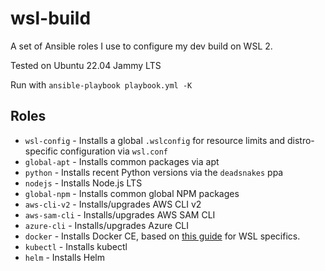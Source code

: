 # wsl-build

A set of Ansible roles I use to configure my dev build on WSL 2.

Tested on Ubuntu 22.04 Jammy LTS

Run with `ansible-playbook playbook.yml -K`

## Roles

* `wsl-config` - Installs a global `.wslconfig` for resource limits and distro-specific configuration via `wsl.conf`
* `global-apt` - Installs common packages via apt
* `python` - Installs recent Python versions via the `deadsnakes` ppa
* `nodejs` - Installs Node.js LTS
* `global-npm` - Installs common global NPM packages
* `aws-cli-v2` - Installs/upgrades AWS CLI v2
* `aws-sam-cli` - Installs/upgrades AWS SAM CLI
* `azure-cli` - Installs/upgrades Azure CLI
* `docker` - Installs Docker CE, based on [this guide](https://dev.to/bowmanjd/install-docker-on-windows-wsl-without-docker-desktop-34m9) for WSL specifics.
* `kubectl` - Installs kubectl
* `helm` - Installs Helm
